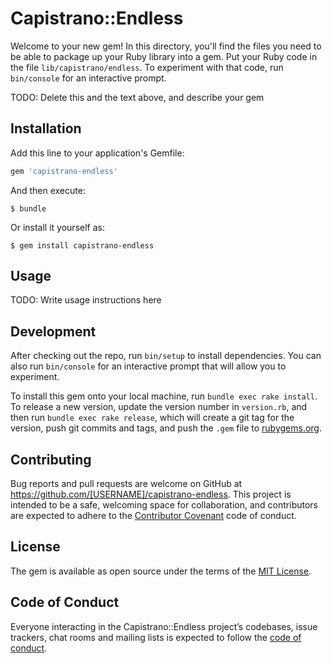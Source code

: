 # Capistrano::Endless

Welcome to your new gem! In this directory, you'll find the files you need to be able to package up your Ruby library into a gem. Put your Ruby code in the file `lib/capistrano/endless`. To experiment with that code, run `bin/console` for an interactive prompt.

TODO: Delete this and the text above, and describe your gem

## Installation

Add this line to your application's Gemfile:

```ruby
gem 'capistrano-endless'
```

And then execute:

    $ bundle

Or install it yourself as:

    $ gem install capistrano-endless

## Usage

TODO: Write usage instructions here

## Development

After checking out the repo, run `bin/setup` to install dependencies. You can also run `bin/console` for an interactive prompt that will allow you to experiment.

To install this gem onto your local machine, run `bundle exec rake install`. To release a new version, update the version number in `version.rb`, and then run `bundle exec rake release`, which will create a git tag for the version, push git commits and tags, and push the `.gem` file to [rubygems.org](https://rubygems.org).

## Contributing

Bug reports and pull requests are welcome on GitHub at https://github.com/[USERNAME]/capistrano-endless. This project is intended to be a safe, welcoming space for collaboration, and contributors are expected to adhere to the [Contributor Covenant](http://contributor-covenant.org) code of conduct.

## License

The gem is available as open source under the terms of the [MIT License](https://opensource.org/licenses/MIT).

## Code of Conduct

Everyone interacting in the Capistrano::Endless project’s codebases, issue trackers, chat rooms and mailing lists is expected to follow the [code of conduct](https://github.com/[USERNAME]/capistrano-endless/blob/master/CODE_OF_CONDUCT.md).
